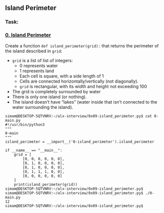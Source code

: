 ## Island Perimeter
### Task:
### [0. Island Perimeter](./0-island_perimeter.py)
Create a function `def island_perimeter(grid):` that returns the perimeter of the island described in `grid`:

* `grid` is a list of list of integers:
  * 0 represents water
  * 1 represents land
  * Each cell is square, with a side length of 1
  * Cells are connected horizontally/vertically (not diagonally).
  * `grid` is rectangular, with its width and height not exceeding 100
* The grid is completely surrounded by water
* There is only one island (or nothing).
* The island doesn’t have “lakes” (water inside that isn’t connected to the water surrounding the island).

```
simam@DESKTOP-5QTVNRV:~/alx-interview/0x09-island_perimeter.py$ cat 0-main.py
#!/usr/bin/python3
"""
0-main
"""
island_perimeter = __import__('0-island_perimeter').island_perimeter

if __name__ == "__main__":
    grid = [
        [0, 0, 0, 0, 0, 0],
        [0, 1, 0, 0, 0, 0],
        [0, 1, 0, 0, 0, 0],
        [0, 1, 1, 1, 0, 0],
        [0, 0, 0, 0, 0, 0]
    ]
    print(island_perimeter(grid))
simam@DESKTOP-5QTVNRV:~/alx-interview/0x09-island_perimeter.py$
simam@DESKTOP-5QTVNRV:~/alx-interview/0x09-island_perimeter.py$ ./0-main.py
12
simam@DESKTOP-5QTVNRV:~/alx-interview/0x09-island_perimeter.py$
```
